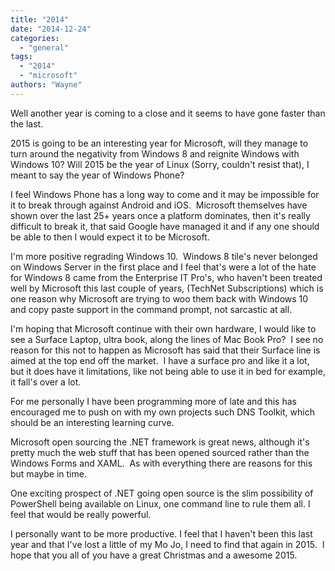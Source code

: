 ```yaml
---
title: "2014"
date: "2014-12-24"
categories: 
  - "general"
tags: 
  - "2014"
  - "microsoft"
authors: "Wayne"
---
```


Well another year is coming to a close and it seems to have gone faster than the last.

2015 is going to be an interesting year for Microsoft, will they manage to turn around the negativity from Windows 8 and reignite Windows with Windows 10? Will 2015 be the year of Linux (Sorry, couldn't resist that), I meant to say the year of Windows Phone?

I feel Windows Phone has a long way to come and it may be impossible for it to break through against Android and iOS.  Microsoft themselves have shown over the last 25+ years once a platform dominates, then it's really difficult to break it, that said Google have managed it and if any one should be able to then I would expect it to be Microsoft.

I'm more positive regrading Windows 10.  Windows 8 tile's never belonged on Windows Server in the first place and I feel that's were a lot of the hate for Windows 8 came from the Enterprise IT Pro's, who haven't been treated well by Microsoft this last couple of years, (TechNet Subscriptions) which is one reason why Microsoft are trying to woo them back with Windows 10 and copy paste support in the command prompt, not sarcastic at all.

I'm hoping that Microsoft continue with their own hardware, I would like to see a Surface Laptop, ultra book, along the lines of Mac Book Pro?  I see no reason for this not to happen as Microsoft has said that their Surface line is aimed at the top end off the market.  I have a surface pro and like it a lot, but it does have it limitations, like not being able to use it in bed for example, it fall's over a lot.

For me personally I have been programming more of late and this has encouraged me to push on with my own projects such DNS Toolkit, which should be an interesting learning curve.

Microsoft open sourcing the .NET framework is great news, although it's pretty much the web stuff that has been opened sourced rather than the Windows Forms and XAML.  As with everything there are reasons for this but maybe in time.

One exciting prospect of .NET going open source is the slim possibility of PowerShell being available on Linux, one command line to rule them all. I feel that would be really powerful.

I personally want to be more productive. I feel that I haven't been this last year and that I've lost a little of my Mo Jo, I need to find that again in 2015.  I hope that you all of you have a great Christmas and a awesome 2015.

